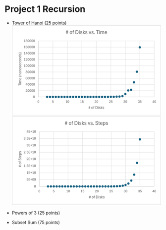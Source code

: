 Project 1 Recursion
=======================
* Tower of Hanoi (25 points)
![Number of Disks vs. Time](images/DiskvTime.png)
![Number of Disks vs. Steps](images/DiskvSteps.png)

* Powers of 3 (25 points)
* Subset Sum (75 points)